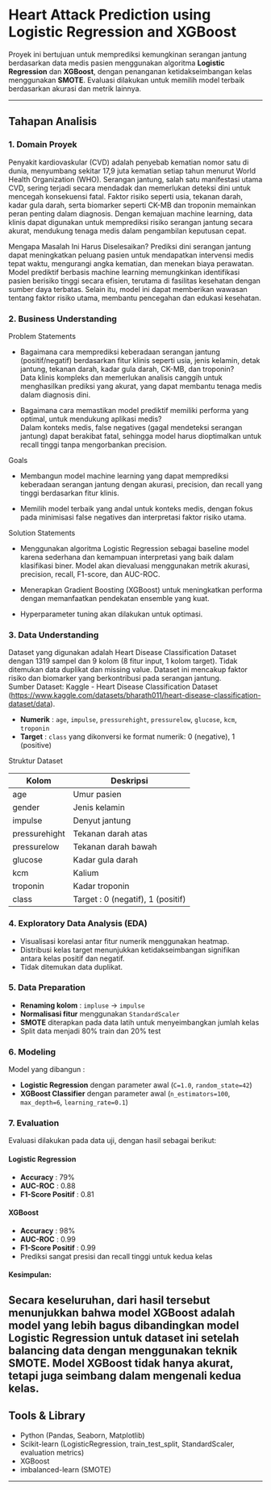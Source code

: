# Heart Attack Prediction using Logistic Regression and XGBoost

Proyek ini bertujuan untuk memprediksi kemungkinan serangan jantung berdasarkan data medis pasien menggunakan algoritma **Logistic Regression** dan **XGBoost**, dengan penanganan ketidakseimbangan kelas menggunakan **SMOTE**. Evaluasi dilakukan untuk memilih model terbaik berdasarkan akurasi dan metrik lainnya.

---

## Tahapan Analisis

### 1. Domain Proyek
Penyakit kardiovaskular (CVD) adalah penyebab kematian nomor satu di dunia, menyumbang sekitar 17,9 juta kematian setiap tahun menurut World Health Organization (WHO). Serangan jantung, salah satu manifestasi utama CVD, sering terjadi secara mendadak dan memerlukan deteksi dini untuk mencegah konsekuensi fatal. Faktor risiko seperti usia, tekanan darah, kadar gula darah, serta biomarker seperti CK-MB dan troponin memainkan peran penting dalam diagnosis. Dengan kemajuan machine learning, data klinis dapat digunakan untuk memprediksi risiko serangan jantung secara akurat, mendukung tenaga medis dalam pengambilan keputusan cepat.

Mengapa Masalah Ini Harus Diselesaikan?
Prediksi dini serangan jantung dapat meningkatkan peluang pasien untuk mendapatkan intervensi medis tepat waktu, mengurangi angka kematian, dan menekan biaya perawatan. Model prediktif berbasis machine learning memungkinkan identifikasi pasien berisiko tinggi secara efisien, terutama di fasilitas kesehatan dengan sumber daya terbatas. Selain itu, model ini dapat memberikan wawasan tentang faktor risiko utama, membantu pencegahan dan edukasi kesehatan.

### 2. Business Understanding
Problem Statements
- Bagaimana cara memprediksi keberadaan serangan jantung (positif/negatif) berdasarkan fitur klinis seperti usia, jenis kelamin, detak jantung, tekanan darah, kadar gula darah, CK-MB, dan troponin?   
Data klinis kompleks dan memerlukan analisis canggih untuk menghasilkan prediksi yang akurat, yang dapat membantu tenaga medis dalam diagnosis dini.  

- Bagaimana cara memastikan model prediktif memiliki performa yang optimal, untuk mendukung aplikasi medis?   
Dalam konteks medis, false negatives (gagal mendeteksi serangan jantung) dapat berakibat fatal, sehingga model harus dioptimalkan untuk recall tinggi tanpa mengorbankan precision.

Goals   
- Membangun model machine learning yang dapat memprediksi keberadaan serangan jantung dengan akurasi, precision, dan recall yang tinggi berdasarkan fitur klinis. 

- Memilih model terbaik yang andal untuk konteks medis, dengan fokus pada minimisasi false negatives dan interpretasi faktor risiko utama.

Solution Statements
- Menggunakan algoritma Logistic Regression sebagai baseline model karena sederhana dan kemampuan interpretasi yang baik dalam klasifikasi biner. Model akan dievaluasi menggunakan metrik akurasi, precision, recall, F1-score, dan AUC-ROC.  

- Menerapkan Gradient Boosting (XGBoost) untuk meningkatkan performa dengan memanfaatkan pendekatan ensemble yang kuat.   
- Hyperparameter tuning akan dilakukan untuk optimasi.
 

### 3. Data Understanding
Dataset yang digunakan adalah Heart Disease Classification Dataset dengan 1319 sampel dan 9 kolom (8 fitur input, 1 kolom target). Tidak ditemukan data duplikat dan missing value. Dataset ini mencakup faktor risiko dan biomarker yang berkontribusi pada serangan jantung.   
Sumber Dataset: Kaggle - Heart Disease Classification Dataset (https://www.kaggle.com/datasets/bharath011/heart-disease-classification-dataset/data).

- **Numerik** : `age`, `impulse`, `pressurehight`, `pressurelow`, `glucose`, `kcm`, `troponin`
- **Target** : `class` yang dikonversi ke format numerik: 0 (negative), 1 (positive)

Struktur Dataset

| Kolom            | Deskripsi                          |
|------------------|------------------------------------|
| age              | Umur pasien                        |
| gender           | Jenis kelamin                      |
| impulse          | Denyut jantung                     |
| pressurehight    | Tekanan darah atas                 |
| pressurelow      | Tekanan darah bawah                |
| glucose          | Kadar gula darah                   |
| kcm              | Kalium                             |
| troponin         | Kadar troponin                     |
| class            | Target : 0 (negatif), 1 (positif)  |


### 4. Exploratory Data Analysis (EDA)
- Visualisasi korelasi antar fitur numerik menggunakan heatmap.
- Distribusi kelas target menunjukkan ketidakseimbangan signifikan antara kelas positif dan negatif.
- Tidak ditemukan data duplikat.

### 5. Data Preparation
- **Renaming kolom** : `impluse` → `impulse`
- **Normalisasi fitur** menggunakan `StandardScaler`
- **SMOTE** diterapkan pada data latih untuk menyeimbangkan jumlah kelas
- Split data menjadi 80% train dan 20% test

### 6. Modeling
Model yang dibangun :
- **Logistic Regression** dengan parameter awal (`C=1.0`, `random_state=42`)
- **XGBoost Classifier** dengan parameter awal (`n_estimators=100`, `max_depth=6`, `learning_rate=0.1`)

### 7. Evaluation
Evaluasi dilakukan pada data uji, dengan hasil sebagai berikut:

#### Logistic Regression
- **Accuracy** : 79%
- **AUC-ROC** : 0.88
- **F1-Score Positif** : 0.81

#### XGBoost
- **Accuracy** : 98%
- **AUC-ROC** : 0.99
- **F1-Score Positif** : 0.99
- Prediksi sangat presisi dan recall tinggi untuk kedua kelas

#### Kesimpulan:
Secara keseluruhan, dari hasil tersebut menunjukkan bahwa model XGBoost adalah model yang lebih bagus dibandingkan model Logistic Regression untuk dataset ini setelah balancing data dengan menggunakan teknik SMOTE. Model XGBoost tidak hanya akurat, tetapi juga seimbang dalam mengenali kedua kelas.
---

## Tools & Library

- Python (Pandas, Seaborn, Matplotlib)
- Scikit-learn (LogisticRegression, train_test_split, StandardScaler, evaluation metrics)
- XGBoost
- imbalanced-learn (SMOTE)

---

